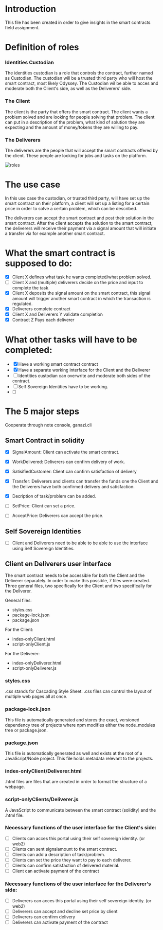# Introduction
This file has been created in order to give insights in the smart contracts field assignment. 

# Definition of roles
### **Identities Custodian**
The identities custodian is a role that controls the contract, further named as Custodian. The custodian will be a trusted third party who will host the smart contract, most likely Odyssey. The Custodian wil be able to acces and moderate both the Client's side, as well as the Deliverers' side.

### **The Client**
The client is the party that offers the smart contract. The client wants a problem solved and are looking for people solving that problem. The client can put in a description of the problem, what kind of solution they are expecting and the amount of money/tokens they are willing to pay.

### **The Deliverers**
The deliverers are the people that will accept the smart contracts offered by the client. These people are looking for jobs and tasks on the platform.

![roles](https://user-images.githubusercontent.com/58250102/97601650-12614f00-1a13-11eb-9060-1010acbd2382.png)


# The use case
In this use case the custodian, or trusted third party, will have set up the smart contract on their platform, a client will set up a listing for a certain price in order to solve a certain problem, which can be described.

The deliverers can accept the smart contract and post their solution in the smart contract. After the client accepts the solution to the smart contract, the deliverers will receive their payment via a signal amount that will initiate a transfer via for example another smart contract.

# What the smart contract is supposed to do:
- [x] Client X defines what task he wants completed/what problem solved.
- [ ] Client X and (multiple) deliverers decide on the price and input to complete the task.
- [x] Client X deposits the signal amount on the smart contract, this signal amount will trigger another smart contract in which the transaction is regulated.
- [x] Deliverers complete contract
- [x] Client X and Deliverers Y validate completion
- [x] Contract Z Pays each deliverer

# What other tasks will have to be completed:
- [x] Have a working smart contract contract
- [x] Have a separate working interface for the Client and the Deliverer
- [ ] Identities custodian can overwrite and moderate both sides of the contract.
- [ ] Self Sovereign Identities have to be working.
- [ ] 

# The 5 major steps
Cooperate through note console, ganazi.cli

## Smart Contract in solidity
- [x] SignalAmount: Client can activate the smart contract.
- [x] WorkDelivered: Deliverers can confirm delivery of work.
- [x] SatisifiedCustomer: Client can confirm satisfaction of delivery
- [x] Transfer: Deliverers and clients can transfer the funds one the Client and the Deliverers have both confirmed delivery and satisfaction.
- [x] Decription of task/problem can be added.
- [ ] SetPrice: Client can set a price.
- [ ] AcceptPrice: Deliverers can accept the price.


## Self Sovereign Identities
- [ ] Client and Deliverers need to be able to be able to use the interface using Self Sovereign Identities.

## Client en Deliverers user interface
The smart contract needs to be accessible for both the Client and the Deliverer separately. In order to make this possible, 7 files were created. Three general files, two specifically for the Client and two specifically for the Deliverer.

General files:
* styles.css
* package-lock.json
* package.json

For the Client:
* index-onlyClient.html
* script-onlyClient.js

For the Deliverer:
* index-onlyDeliverer.html
* script-onlyDeliverer.js

### **styles.css**
.css stands for Cascading Style Sheet. .css files can control the layout of multiple web pages all at once.

### **package-lock.json**
This file is automatically generated and stores the exact, versioned dependency tree of projects where npm modifies either the node_modules tree or package.json.

### **package.json**
This file is automatically generated as well and exists at the root of a JavaScript/Node project. This file holds metadata relevant to the projects.

### **index-onlyClient/Deliverer.html**
.html files are files that are created in order to format the structure of a webpage.

### **script-onlyClients/Deliverer.js**
A JavaScript to communicate between the smart contract (solidity) and the .html file.

### **Necessary functions of the user interface for the Client's side:**
- [ ] Clients can acces this portal using their self sovereign identity. (or web2)
- [ ] Clients can sent signalamount to the smart contract.
- [ ] Clients can add a description of task/problem.
- [ ] Clients can set the price they want to pay to each deliverer.
- [ ] Clients can confirm satisfaction of delivered material.
- [ ] Client can activate payment of the contract

### **Necessary functions of the user interface for the Deliverer's side:**
- [ ] Deliverers can acces this portal using their self sovereign identity. (or web2)
- [ ] Deliverers can accept and decline set price by client
- [ ] Deliverers can confirm delivery
- [ ] Deliverers can activate payment of the contract

